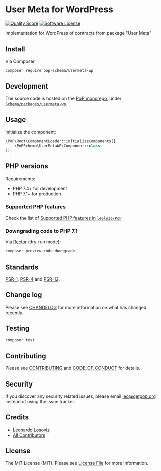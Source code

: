 # User Meta for WordPress

<!-- [![Build Status][ico-travis]][link-travis] -->
[![Quality Score][ico-code-quality]][link-code-quality]
[![Software License][ico-license]](LICENSE.md)

<!--
[![Latest Version on Packagist][ico-version]][link-packagist]
[![Coverage Status][ico-scrutinizer]][link-scrutinizer]
[![Total Downloads][ico-downloads]][link-downloads]
-->

Implementation for WordPress of contracts from package "User Meta"

## Install

Via Composer

``` bash
composer require pop-schema/usermeta-wp
```

## Development

The source code is hosted on the [PoP monorepo](https://github.com/leoloso/PoP), under [`Schema/packages/usermeta-wp`](https://github.com/leoloso/PoP/tree/master/layers/Schema/packages/usermeta-wp).

## Usage

Initialize the component:

``` php
\PoP\Root\ComponentLoader::initializeComponents([
    \PoPSchema\UserMetaWP\Component::class,
]);
```

## PHP versions

Requirements:

- PHP 7.4+ for development
- PHP 7.1+ for production

### Supported PHP features

Check the list of [Supported PHP features in `leoloso/PoP`](https://github.com/leoloso/PoP/#supported-php-features)

### Downgrading code to PHP 7.1

Via [Rector](https://github.com/rectorphp/rector) (dry-run mode):

```bash
composer preview-code-downgrade
```

## Standards

[PSR-1](https://www.php-fig.org/psr/psr-1), [PSR-4](https://www.php-fig.org/psr/psr-4) and [PSR-12](https://www.php-fig.org/psr/psr-12).

## Change log

Please see [CHANGELOG](CHANGELOG.md) for more information on what has changed recently.

## Testing

``` bash
composer test
```

## Contributing

Please see [CONTRIBUTING](CONTRIBUTING.md) and [CODE_OF_CONDUCT](CODE_OF_CONDUCT.md) for details.

## Security

If you discover any security related issues, please email leo@getpop.org instead of using the issue tracker.

## Credits

- [Leonardo Losoviz][link-author]
- [All Contributors][link-contributors]

## License

The MIT License (MIT). Please see [License File](LICENSE.md) for more information.

[ico-version]: https://img.shields.io/packagist/v/pop-schema/usermeta-wp.svg?style=flat-square
[ico-license]: https://img.shields.io/badge/license-MIT-brightgreen.svg?style=flat-square
[ico-travis]: https://img.shields.io/travis/pop-schema/usermeta-wp/master.svg?style=flat-square
[ico-scrutinizer]: https://img.shields.io/scrutinizer/coverage/g/pop-schema/usermeta-wp.svg?style=flat-square
[ico-code-quality]: https://img.shields.io/scrutinizer/g/pop-schema/usermeta-wp.svg?style=flat-square
[ico-downloads]: https://img.shields.io/packagist/dt/pop-schema/usermeta-wp.svg?style=flat-square

[link-packagist]: https://packagist.org/packages/pop-schema/usermeta-wp
[link-travis]: https://travis-ci.org/pop-schema/usermeta-wp
[link-scrutinizer]: https://scrutinizer-ci.com/g/pop-schema/usermeta-wp/code-structure
[link-code-quality]: https://scrutinizer-ci.com/g/pop-schema/usermeta-wp
[link-downloads]: https://packagist.org/packages/pop-schema/usermeta-wp
[link-author]: https://github.com/leoloso
[link-contributors]: ../../../../../../contributors
